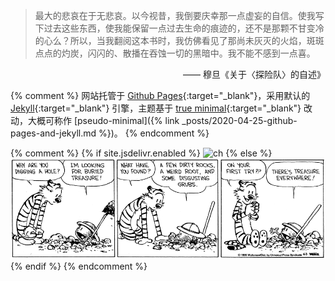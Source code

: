 > 最大的悲哀在于无悲哀。以今视昔，我倒要庆幸那一点虚妄的自信。使我写下过去这些东西，使我能保留一点过去生命的痕迹的，还不是那颗不甘变冷的心么？所以，当我翻阅这本书时，我仿佛看见了那尚未灰灭的火焰，斑斑点点的灼炭，闪闪的、散播在吞蚀一切的黑暗中。我不能不感到一点喜。
 
<span style="float:right;"> —— 穆旦《关于〈探险队〉的自述》 </span>

<br><br>
{% comment %}
网站托管于 [Github Pages][github]{:target="_blank"}，采用默认的 [Jekyll][jekyll]{:target="_blank"} 引擎，主题基于 [true minimal][trueminimal]{:target="_blank"} 改动，大概可称作 [pseudo-minimal]({% link _posts/2020-04-25-github-pages-and-jekyll.md %})。
{% endcomment %}

{% comment %}
{% if site.jsdelivr.enabled %}
   ![ch]({{site.jsdelivr.url}}/assets/img/calvinandhobbes_treasure.gif)
{% else %}
   ![ch](/assets/img/calvinandhobbes_treasure.gif)
{% endif %}
{% endcomment %}

[github]: https://pages.github.com/
[jekyll]: https://jekyllrb.com/
[trueminimal]: https://github.com/cyevgeniy/jekyll-true-minimal/